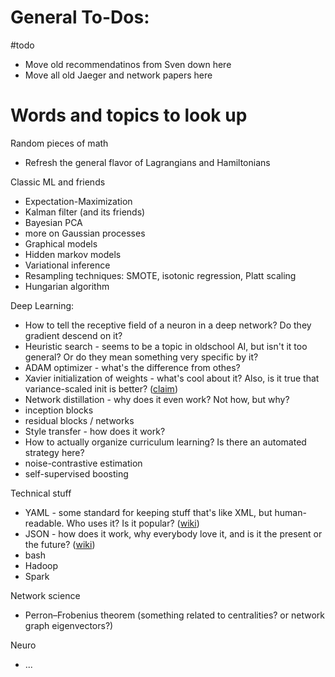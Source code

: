 # General To-Dos:

#todo

* Move old recommendatinos from Sven down here
* Move all old Jaeger and network papers here

# Words and topics to look up

Random pieces of math
* Refresh the general flavor of Lagrangians and Hamiltonians

Classic ML and friends
* Expectation-Maximization
* Kalman filter (and its friends)
* Bayesian PCA
* more on Gaussian processes
* Graphical models
* Hidden markov models
* Variational inference
* Resampling techniques: SMOTE, isotonic regression, Platt scaling
* Hungarian algorithm

Deep Learning:
* How to tell the receptive field of a neuron in a deep network? Do they gradient descend on it?
* Heuristic search - seems to be a topic in oldschool AI, but isn't it too general? Or do they mean something very specific by it?
* ADAM optimizer - what's the difference from othes?
* Xavier initialization of weights - what's cool about it? Also, is it true that variance-scaled init is better? ([claim](https://pcc.cs.byu.edu/2017/10/02/practical-advice-for-building-deep-neural-networks/))
* Network distillation - why does it even work? Not how, but why?
* inception blocks
* residual blocks / networks
* Style transfer - how does it work?
* How to actually organize curriculum learning? Is there an automated strategy here?
* noise-contrastive estimation
* self-supervised boosting

Technical stuff
* YAML - some standard for keeping stuff that's like XML, but human-readable. Who uses it? Is it popular? ([wiki](https://en.wikipedia.org/wiki/YAML))
* JSON - how does it work, why everybody love it, and is it the present or the future? ([wiki](https://en.wikipedia.org/wiki/JSON))
* bash
* Hadoop
* Spark

Network science
* Perron–Frobenius theorem (something related to centralities? or network graph eigenvectors?)

Neuro
* ...
